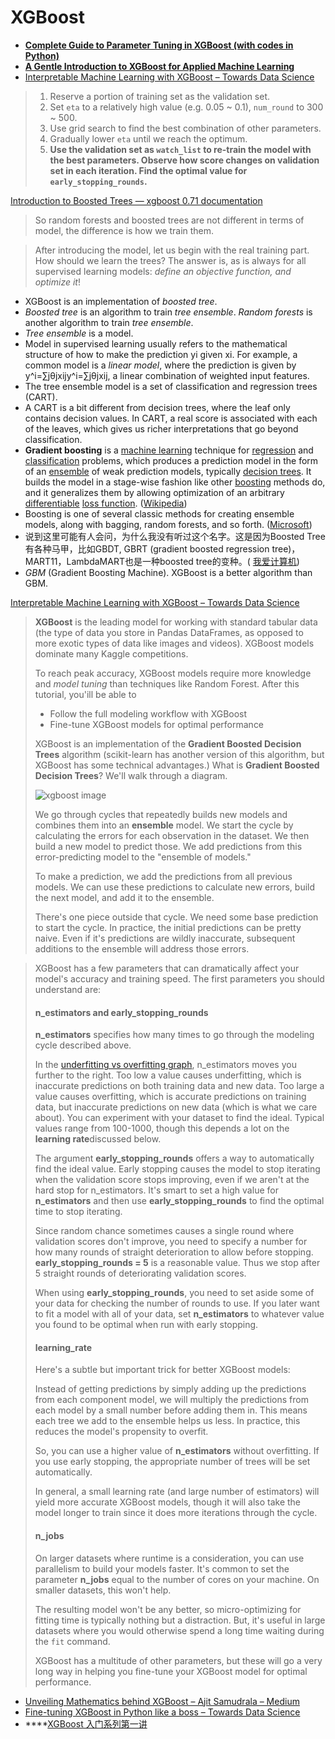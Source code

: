 # XGBoost

* [**Complete Guide to Parameter Tuning in XGBoost \(with codes in Python\)**](https://www.analyticsvidhya.com/blog/2016/03/complete-guide-parameter-tuning-xgboost-with-codes-python/)
* [**A Gentle Introduction to XGBoost for Applied Machine Learning**](https://machinelearningmastery.com/gentle-introduction-xgboost-applied-machine-learning/)
* [Interpretable Machine Learning with XGBoost – Towards Data Science](https://towardsdatascience.com/interpretable-machine-learning-with-xgboost-9ec80d148d27)



> 1. Reserve a portion of training set as the validation set.
> 2. Set `eta` to a relatively high value \(e.g. 0.05 ~ 0.1\), `num_round` to 300 ~ 500.
> 3. Use grid search to find the best combination of other parameters.
> 4. Gradually lower `eta` until we reach the optimum.
> 5. **Use the validation set as `watch_list` to re-train the model with the best parameters. Observe how score changes on validation set in each iteration. Find the optimal value for `early_stopping_rounds`.**



[Introduction to Boosted Trees — xgboost 0.71 documentation](http://xgboost.readthedocs.io/en/latest/model.html)

> So random forests and boosted trees are not different in terms of model, the difference is how we train them.

> After introducing the model, let us begin with the real training part. How should we learn the trees? The answer is, as is always for all supervised learning models: _define an objective function, and optimize it_!

* XGBoost is an implementation of _boosted tree_.
* _Boosted tree_ is an algorithm to train _tree ensemble_. _Random forests_ is another algorithm to train _tree ensemble_.
* _Tree ensemble_ is a model.
* Model in supervised learning usually refers to the mathematical structure of how to make the prediction yi given xi. For example, a common model is a _linear model_, where the prediction is given by y^i=∑jθjxijy^i=∑jθjxij, a linear combination of weighted input features.
* The tree ensemble model is a set of classification and regression trees \(CART\).
*  A CART is a bit different from decision trees, where the leaf only contains decision values. In CART, a real score is associated with each of the leaves, which gives us richer interpretations that go beyond classification.
* **Gradient boosting** is a [machine learning](https://en.wikipedia.org/wiki/Machine_learning) technique for [regression](https://en.wikipedia.org/wiki/Regression_%28machine_learning%29) and [classification](https://en.wikipedia.org/wiki/Classification_%28machine_learning%29) problems, which produces a prediction model in the form of an [ensemble](https://en.wikipedia.org/wiki/Ensemble_learning) of weak prediction models, typically [decision trees](https://en.wikipedia.org/wiki/Decision_tree_learning). It builds the model in a stage-wise fashion like other [boosting](https://en.wikipedia.org/wiki/Boosting_%28meta-algorithm%29) methods do, and it generalizes them by allowing optimization of an arbitrary [differentiable](https://en.wikipedia.org/wiki/Differentiable_function) [loss function](https://en.wikipedia.org/wiki/Loss_function). \([Wikipedia](https://en.wikipedia.org/wiki/Gradient_boosting)\)
* Boosting is one of several classic methods for creating ensemble models, along with bagging, random forests, and so forth. \([Microsoft](https://docs.microsoft.com/en-us/azure/machine-learning/studio-module-reference/boosted-decision-tree-regression)\)
* 说到这里可能有人会问，为什么我没有听过这个名字。这是因为Boosted Tree有各种马甲，比如GBDT, GBRT \(gradient boosted regression tree\)，MART11，LambdaMART也是一种boosted tree的变种。\( [我爱计算机](http://www.52cs.org/)\)
* _GBM_ \(Gradient Boosting Machine\). XGBoost is a better algorithm than GBM.

[Interpretable Machine Learning with XGBoost – Towards Data Science](https://towardsdatascience.com/interpretable-machine-learning-with-xgboost-9ec80d148d27)



> **XGBoost** is the leading model for working with standard tabular data \(the type of data you store in Pandas DataFrames, as opposed to more exotic types of data like images and videos\). XGBoost models dominate many Kaggle competitions.
>
> To reach peak accuracy, XGBoost models require more knowledge and _model tuning_ than techniques like Random Forest. After this tutorial, you'ill be able to
>
> * Follow the full modeling workflow with XGBoost
> * Fine-tune XGBoost models for optimal performance
>
> XGBoost is an implementation of the **Gradient Boosted Decision Trees** algorithm \(scikit-learn has another version of this algorithm, but XGBoost has some technical advantages.\) What is **Gradient Boosted Decision Trees**? We'll walk through a diagram.
>
> ![xgboost image](https://i.imgur.com/e7MIgXk.png)
>
> We go through cycles that repeatedly builds new models and combines them into an **ensemble** model. We start the cycle by calculating the errors for each observation in the dataset. We then build a new model to predict those. We add predictions from this error-predicting model to the "ensemble of models."
>
> To make a prediction, we add the predictions from all previous models. We can use these predictions to calculate new errors, build the next model, and add it to the ensemble.
>
> There's one piece outside that cycle. We need some base prediction to start the cycle. In practice, the initial predictions can be pretty naive. Even if it's predictions are wildly inaccurate, subsequent additions to the ensemble will address those errors.

> XGBoost has a few parameters that can dramatically affect your model's accuracy and training speed. The first parameters you should understand are:
>
> #### n\_estimators and early\_stopping\_rounds <a id="n_estimators-and-early_stopping_rounds"></a>
>
> **n\_estimators** specifies how many times to go through the modeling cycle described above.
>
> In the [underfitting vs overfitting graph](http://i.imgur.com/2q85n9s.png), n\_estimators moves you further to the right. Too low a value causes underfitting, which is inaccurate predictions on both training data and new data. Too large a value causes overfitting, which is accurate predictions on training data, but inaccurate predictions on new data \(which is what we care about\). You can experiment with your dataset to find the ideal. Typical values range from 100-1000, though this depends a lot on the **learning rate**discussed below.
>
> The argument **early\_stopping\_rounds** offers a way to automatically find the ideal value. Early stopping causes the model to stop iterating when the validation score stops improving, even if we aren't at the hard stop for n\_estimators. It's smart to set a high value for **n\_estimators** and then use **early\_stopping\_rounds** to find the optimal time to stop iterating.
>
> Since random chance sometimes causes a single round where validation scores don't improve, you need to specify a number for how many rounds of straight deterioration to allow before stopping. **early\_stopping\_rounds = 5** is a reasonable value. Thus we stop after 5 straight rounds of deteriorating validation scores.
>
> When using **early\_stopping\_rounds**, you need to set aside some of your data for checking the number of rounds to use. If you later want to fit a model with all of your data, set **n\_estimators** to whatever value you found to be optimal when run with early stopping.
>
> #### learning\_rate <a id="learning_rate"></a>
>
> Here's a subtle but important trick for better XGBoost models:
>
> Instead of getting predictions by simply adding up the predictions from each component model, we will multiply the predictions from each model by a small number before adding them in. This means each tree we add to the ensemble helps us less. In practice, this reduces the model's propensity to overfit.
>
> So, you can use a higher value of **n\_estimators** without overfitting. If you use early stopping, the appropriate number of trees will be set automatically.
>
> In general, a small learning rate \(and large number of estimators\) will yield more accurate XGBoost models, though it will also take the model longer to train since it does more iterations through the cycle.
>
> #### n\_jobs <a id="n_jobs"></a>
>
> On larger datasets where runtime is a consideration, you can use parallelism to build your models faster. It's common to set the parameter **n\_jobs** equal to the number of cores on your machine. On smaller datasets, this won't help.
>
> The resulting model won't be any better, so micro-optimizing for fitting time is typically nothing but a distraction. But, it's useful in large datasets where you would otherwise spend a long time waiting during the `fit` command.
>
> XGBoost has a multitude of other parameters, but these will go a very long way in helping you fine-tune your XGBoost model for optimal performance.

* [Unveiling Mathematics behind XGBoost – Ajit Samudrala – Medium](https://medium.com/@samudralaajit/unveiling-mathematics-behind-xgboost-c7f1b8201e2a)
* [Fine-tuning XGBoost in Python like a boss – Towards Data Science](https://towardsdatascience.com/fine-tuning-xgboost-in-python-like-a-boss-b4543ed8b1e)
* \*\*\*\*[XGBoost 入门系列第一讲](https://bigquant.com/community/t/topic/36)

